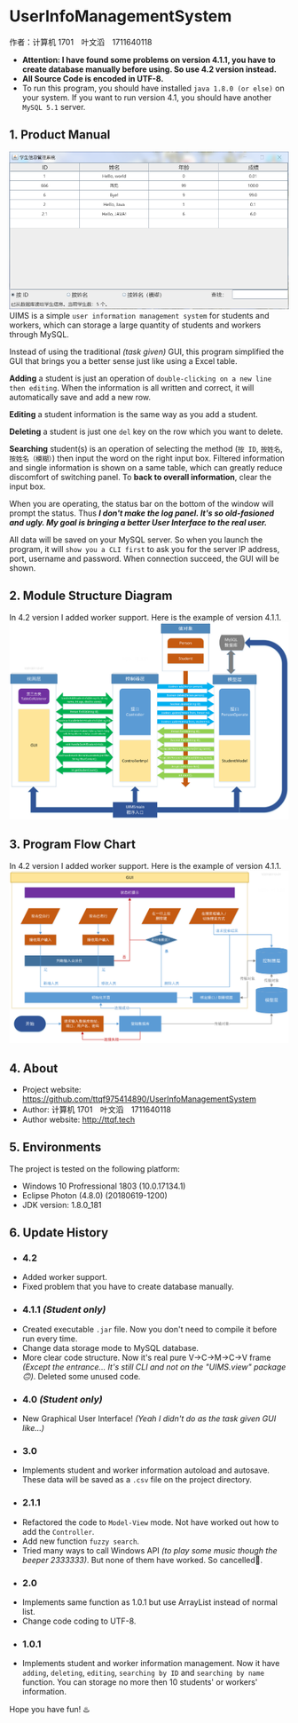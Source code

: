 # UserInfoManagementSystem
作者：计算机 1701　叶文滔　1711640118

- **Attention: I have found some problems on version 4.1.1, you have to create database manually before using. So use 4.2 version instead.**
- **All Source Code is encoded in UTF-8.**
- To run this program, you should have installed `java 1.8.0 (or else)` on your system. If you want to run version 4.1, you should have another `MySQL 5.1` server.  

## 1. Product Manual
![pic](https://raw.githubusercontent.com/ttqf975414890/UserInfoManagementSystem/master/GUI_运行截图.png)  
UIMS is a simple `user information management system` for students and workers, which can storage a large quantity of students and workers through MySQL.

Instead of using the traditional *(task given)* GUI, this program simplified the GUI that brings you a better sense just like using a Excel table.

**Adding** a student is just an operation of `double-clicking on a new line then editing`. When the information is all written and correct, it will automatically save and add a new row.

**Editing** a student information is the same way as you add a student.

**Deleting** a student is just one `del` key on the row which you want to delete.

**Searching** student(s) is an operation of selecting the method (`按 ID`, `按姓名`, `按姓名（模糊）`) then input the word on the right input box. Filtered information and single information is shown on a same table, which can greatly reduce discomfort of switching panel. To **back to overall information**, clear the input box.

When you are operating, the status bar on the bottom of the window will prompt the status. Thus ***I don't make the log panel. It's so old-fasioned and ugly. My goal is bringing a better User Interface to the real user.***

All data will be saved on your MySQL server. So when you launch the program, it will `show you a CLI first` to ask you for the server IP address, port, username and password. When connection succeed, the GUI will be shown.

## 2. Module Structure Diagram
In 4.2 version I added worker support. Here is the example of version 4.1.1.  
![pic](https://raw.githubusercontent.com/ttqf975414890/UserInfoManagementSystem/master/模块结构图_v4.1.png)  

## 3. Program Flow Chart
In 4.2 version I added worker support. Here is the example of version 4.1.1.  
![pic](https://raw.githubusercontent.com/ttqf975414890/UserInfoManagementSystem/master/程序流程图_v4.1.png)  

## 4. About
- Project website: https://github.com/ttqf975414890/UserInfoManagementSystem  
- Author: 计算机 1701　叶文滔　1711640118  
- Author website: http://ttqf.tech  

## 5. Environments
The project is tested on the following platform:  
- Windows 10 Profressional 1803 (10.0.17134.1)  
- Eclipse Photon (4.8.0) (20180619-1200)  
- JDK version: 1.8.0_181

## 6. Update History
- ### 4.2
- Added worker support.
- Fixed problem that you have to create database manually.
- ### 4.1.1 *(Student only)*
- Created executable `.jar` file. Now you don't need to compile it before run every time.
- Change data storage mode to MySQL database.
- More clear code structure. Now it's real pure V->C->M->C->V frame *(Except the entrance... It's still CLI and not on the "UIMS.view" package🙃)*. Deleted some unused code.
- ### 4.0 *(Student only)*
- New Graphical User Interface! *(Yeah I didn't do as the task given GUI like...)*
- ### 3.0
- Implements student and worker information autoload and autosave. These data will be saved as a `.csv` file on the project directory.
- ### 2.1.1
- Refactored the code to `Model-View` mode. Not have worked out how to add the `Controller`.
- Add new function `fuzzy search`.
- Tried many ways to call Windows API *(to play some music though the beeper 2333333)*. But none of them have worked. So cancelled🖕.
- ### 2.0
- Implements same function as 1.0.1 but use ArrayList instead of normal list.
- Change code coding to UTF-8.
- ### 1.0.1
- Implements student and worker information management. Now it have `adding`, `deleting`, `editing`, `searching by ID` and `searching by name` function. You can storage no more then 10 students' or workers' information.

Hope you have fun! ♨️
